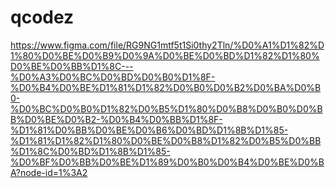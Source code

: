 # qcodez
https://www.figma.com/file/RG9NG1mtf5t1Si0thy2Tln/%D0%A1%D1%82%D1%80%D0%BE%D0%B9%D0%9A%D0%BE%D0%BD%D1%82%D1%80%D0%BE%D0%BB%D1%8C---%D0%A3%D0%BC%D0%BD%D0%B0%D1%8F-%D0%B4%D0%BE%D1%81%D1%82%D0%B0%D0%B2%D0%BA%D0%B0-%D0%BC%D0%B0%D1%82%D0%B5%D1%80%D0%B8%D0%B0%D0%BB%D0%BE%D0%B2-%D0%B4%D0%BB%D1%8F-%D1%81%D0%BB%D0%BE%D0%B6%D0%BD%D1%8B%D1%85-%D1%81%D1%82%D1%80%D0%BE%D0%B8%D1%82%D0%B5%D0%BB%D1%8C%D0%BD%D1%8B%D1%85-%D0%BF%D0%BB%D0%BE%D1%89%D0%B0%D0%B4%D0%BE%D0%BA?node-id=1%3A2
